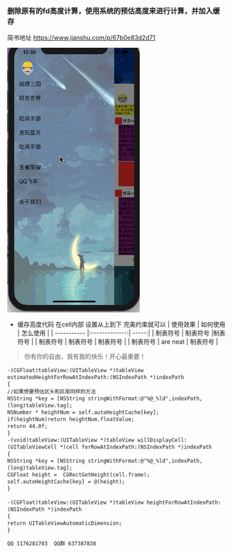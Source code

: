 ### 删除原有的fd高度计算，使用系统的预估高度来进行计算，并加入缓存


简书地址  https://www.jianshu.com/p/67b0e83d2d71

![ForkingDogDemo](forkingDogDemo.gif)
*  缓存高度代码 在cell内部 设置从上到下 完美约束就可以 
| 使用效果      | 如何使用          | 怎么使用 |
| -----------  |:-------------:| -----:|
| 制表符号   | 制表符号 |制表符号 |
| 制表符号   | 制表符号      |   制表符号 |
| 制表符号   | are neat      |    制表符号 |
> 你有你的自由，我有我的快乐！开心最重要！

```
-(CGFloat)tableView:(UITableView *)tableView estimatedHeightForRowAtIndexPath:(NSIndexPath *)indexPath
{
//如果想要预估区头和区尾同样的方法
NSString *key = [NSString stringWithFormat:@"%@_%ld",indexPath,(long)tableView.tag];
NSNumber * heightNum = self.autoHeightCache[key];
if(heightNum)return heightNum.floatValue;
return 44.0f;
}
-(void)tableView:(UITableView *)tableView willDisplayCell:(UITableViewCell *)cell forRowAtIndexPath:(NSIndexPath *)indexPath
{
NSString *key = [NSString stringWithFormat:@"%@_%ld",indexPath,(long)tableView.tag];
CGFloat height =  CGRectGetHeight(cell.frame);
self.autoHeightCache[key] = @(height);
}

-(CGFloat)tableView:(UITableView *)tableView heightForRowAtIndexPath:(NSIndexPath *)indexPath
{
return UITableViewAutomaticDimension;
}
```
```
QQ 1176281703  QQ群 637387838
```
